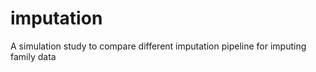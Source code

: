 imputation
==========

A simulation study to compare different imputation pipeline for imputing family data
